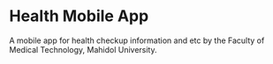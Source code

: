# Health Mobile App

A mobile app for health checkup information and etc by the Faculty of Medical Technology, Mahidol University.
